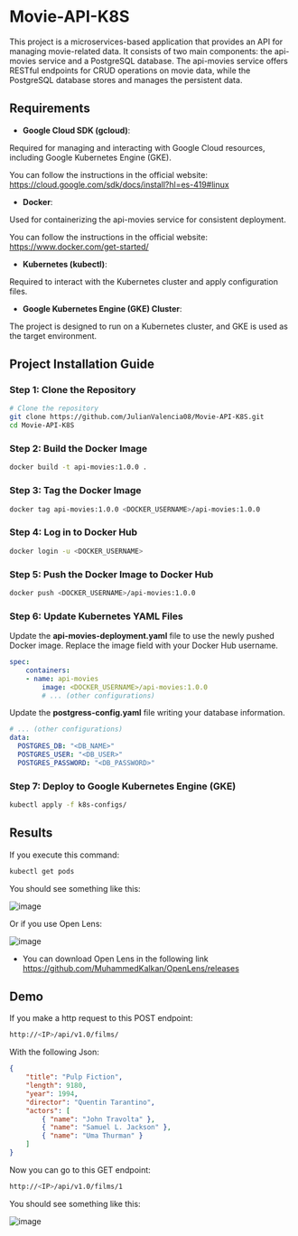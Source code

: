 
# Movie-API-K8S

This project is a microservices-based application that provides an API for managing movie-related data. It consists of two main components: the api-movies service and a PostgreSQL database. The api-movies service offers RESTful endpoints for CRUD operations on movie data, while the PostgreSQL database stores and manages the persistent data.

## Requirements

* **Google Cloud SDK (gcloud)**:

Required for managing and interacting with Google Cloud resources, including Google Kubernetes Engine (GKE).

You can follow the instructions in the official website: https://cloud.google.com/sdk/docs/install?hl=es-419#linux

* **Docker**:

Used for containerizing the api-movies service for consistent deployment.

You can follow the instructions in the official website: 
https://www.docker.com/get-started/

* **Kubernetes (kubectl)**:

Required to interact with the Kubernetes cluster and apply configuration files.

* **Google Kubernetes Engine (GKE) Cluster**:

The project is designed to run on a Kubernetes cluster, and GKE is used as the target environment.

## Project Installation Guide

### Step 1: Clone the Repository
```bash
# Clone the repository
git clone https://github.com/JulianValencia08/Movie-API-K8S.git
cd Movie-API-K8S
```

### Step 2: Build the Docker Image
```bash
docker build -t api-movies:1.0.0 .
```

### Step 3: Tag the Docker Image
```bash
docker tag api-movies:1.0.0 <DOCKER_USERNAME>/api-movies:1.0.0
```

### Step 4: Log in to Docker Hub
```bash
docker login -u <DOCKER_USERNAME>
```

### Step 5: Push the Docker Image to Docker Hub
```bash
docker push <DOCKER_USERNAME>/api-movies:1.0.0
```

### Step 6: Update Kubernetes YAML Files

Update the **api-movies-deployment.yaml** file to use the newly pushed Docker image. Replace the image field with your Docker Hub username.

```yaml
spec:
    containers:
    - name: api-movies
        image: <DOCKER_USERNAME>/api-movies:1.0.0
        # ... (other configurations)
```

Update the **postgress-config.yaml** file writing your database information.  

```yaml
# ... (other configurations)
data:
  POSTGRES_DB: "<DB_NAME>"
  POSTGRES_USER: "<DB_USER>"
  POSTGRES_PASSWORD: "<DB_PASSWORD>"
```

### Step 7: Deploy to Google Kubernetes Engine (GKE)

```bash
kubectl apply -f k8s-configs/
```

## Results

If you execute this command: 

```bash
kubectl get pods
```

You should see something like this: 

![image](https://github.com/JulianValencia08/Movie-API-K8S/assets/88250984/2f64066d-6261-4520-b579-5bdad79327e0)


Or if you use Open Lens:

![image](https://github.com/JulianValencia08/Movie-API-K8S/assets/88250984/76620f9b-6396-4d28-aff8-246b05a4635c)

* You can download Open Lens in the following link https://github.com/MuhammedKalkan/OpenLens/releases
## Demo

If you make a http request to this POST endpoint: 

```bash
http://<IP>/api/v1.0/films/
```

With the following Json: 

```json
{
    "title": "Pulp Fiction",
    "length": 9180,
    "year": 1994,
    "director": "Quentin Tarantino",
    "actors": [
        { "name": "John Travolta" },
        { "name": "Samuel L. Jackson" },
        { "name": "Uma Thurman" }
    ]
}
```

Now you can go to this GET endpoint: 

```bash
http://<IP>/api/v1.0/films/1
```

You should see something like this: 

![image](https://github.com/JulianValencia08/Movie-API-K8S/assets/88250984/f50eda7d-925d-4273-b0ea-ba30b9843854)



